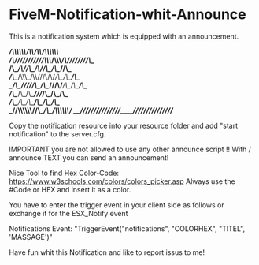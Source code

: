 # FiveM-Notification-whit-Announce

This is a notification system which is equipped with an announcement.

_____/\\\\\\\\\\\\__/\\\\____________/\\\\__/\\\\\\\\\\\\____        
 ___/\\\//////////__\/\\\\\\________/\\\\\\_\/\\\////////\\\__       
  __/\\\_____________\/\\\//\\\____/\\\//\\\_\/\\\______\//\\\_      
   _\/\\\____/\\\\\\\_\/\\\\///\\\/\\\/_\/\\\_\/\\\_______\/\\\_     
    _\/\\\___\/////\\\_\/\\\__\///\\\/___\/\\\_\/\\\_______\/\\\_    
     _\/\\\_______\/\\\_\/\\\____\///_____\/\\\_\/\\\_______\/\\\_   
      _\/\\\_______\/\\\_\/\\\_____________\/\\\_\/\\\_______/\\\__  
       _\//\\\\\\\\\\\\/__\/\\\_____________\/\\\_\/\\\\\\\\\\\\/___ 
        __\////////////____\///______________\///__\////////////_____
        
        
Copy the notification resource into your resource folder and add "start notification" to the server.cfg.

IMPORTANT you are not allowed to use any other announce script !! With / announce TEXT you can send an announcement!

Nice Tool to find Hex Color-Code: https://www.w3schools.com/colors/colors_picker.asp
Always use the #Code or HEX and insert it as a color.

You have to enter the trigger event in your client side as follows or exchange it for the ESX_Notify event

Notifications Event: "TriggerEvent("notifications", "COLORHEX", "TITEL", 'MASSAGE')"


Have fun whit this Notification and like to report issus to me!

